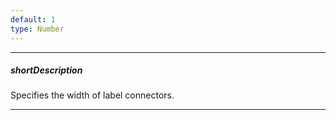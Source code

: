 ```yaml
---
default: 1
type: Number
---
```

---
##### shortDescription
Specifies the width of label connectors.

---
